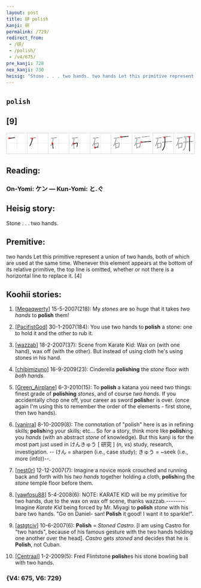 ```yaml
---
layout: post
title: 研 polish
kanji: 研
permalink: /729/
redirect_from:
 - /研/
 - /polish/
 - /v4/675/
pre_kanji: 728
nex_kanji: 730
heisig: "Stone . . . two hands. two hands Let this primitive represent a union of two hands, both of which are used at the same time. Whenever this element appears at the bottom of its relative primitive, the top line is omitted, whether or not there is a horizontal line to replace it. [4]"
---
```


## `polish`

## [9]

<div class="stroke"><img src="../images/E7A094.png" /></div>

## Reading:

### On-Yomi: ケン &mdash; Kun-Yomi: と.ぐ

## Heisig story:

Stone . . . two hands.

## Premitive:

two hands Let this primitive represent a union of two hands, both of which are used at the same time. Whenever this element appears at the bottom of its relative primitive, the top line is omitted, whether or not there is a horizontal line to replace it. [4]

## Koohii stories:

1) [<a href="http://kanji.koohii.com/profile/Megaqwerty">Megaqwerty</a>] 15-5-2007(218): My <em>stones</em> are so huge that it takes <em>two hands</em> to<strong> polish</strong> them!

2) [<a href="http://kanji.koohii.com/profile/PacifistGod">PacifistGod</a>] 30-1-2007(184): You use two hands to<strong> polish</strong> a stone: one to hold it and the other to rub it.

3) [<a href="http://kanji.koohii.com/profile/wazzab">wazzab</a>] 18-2-2007(37): Scene from Karate Kid: Wax on (with one hand), wax off (with the other). But instead of using cloth he&#039;s using stones in his hand.

4) [<a href="http://kanji.koohii.com/profile/chibimizuno">chibimizuno</a>] 16-9-2009(23): Cinderella <strong>polishing</strong> the <em>stone</em> floor with <em>both hands</em>.

5) [<a href="http://kanji.koohii.com/profile/Green_Airplane">Green_Airplane</a>] 6-3-2010(15): To<strong> polish</strong> a katana you need two things: finest grade of <strong>polishing</strong> <em>stones</em>, and of course <em>two hands</em>. If you accidentally chop one off, your career as sword<strong> polish</strong>er is over. (once again I&#039;m using this to remember the order of the elements - first stone, then two hands).

6) [<a href="http://kanji.koohii.com/profile/vanirra">vanirra</a>] 8-10-2009(8): The connotation of &quot;polish&quot; here is as in refining skills;<strong> polish</strong>ing your skills; etc... So for a story, think more like<strong> polish</strong>ing you <em>hands</em> (with an abstract <em>stone</em> of knowledge). But this kanji is for the most part just used in けんきゅう [ 研究 ] (n, vs) study, research, investigation. -- けん = sharpen (i.e., case study); きゅう = ~seek (i.e., more (info))--.

7) [<a href="http://kanji.koohii.com/profile/nest0r">nest0r</a>] 12-12-2007(7): Imagine a novice monk crouched and running back and forth with his <em>two hands</em> together holding a cloth,<strong> polish</strong>ing the <em>stone</em> temple floor before them.

8) [<a href="http://kanji.koohii.com/profile/yawfosu88">yawfosu88</a>] 5-4-2008(6): NOTE: KARATE KID will be my primitive for two hands, due to the wax on wax off scene, thanks wazzab.-------- Imagine <em>Karate Kid</em> being forced by Mr. Miyagi to<strong> polish</strong> <em>stone</em> with his bare two hands. &quot;Go on Daniel- san!<strong> Polish</strong> it good! I want it to sparkle!&quot;.

9) [<a href="http://kanji.koohii.com/profile/astgtciv">astgtciv</a>] 10-6-2007(6): <strong>Polish</strong> = <em>Stoned Castro</em>. [I am using Castro for &quot;two hands&quot;, because of his famous gesture with the two hands holding one another over the head]. <em>Castro</em> gets <em>stoned</em> and decides that he is<strong> Polish</strong>, not Cuban.

10) [<a href="http://kanji.koohii.com/profile/Centraal">Centraal</a>] 1-2-2009(5): Fred Flintstone<strong> polish</strong>es his stone bowling ball with two hands.

### {V4: 675, V6: 729}
